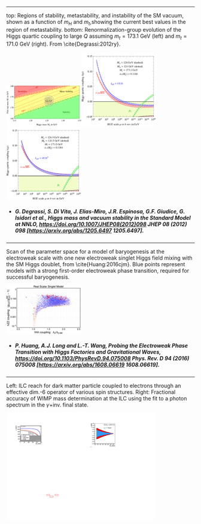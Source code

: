 
 
-----
top: Regions of stability, metastability, and instability of the SM vacuum, shown as a function of $m_H$ and $m_t$,showing the current best values in the region of metastability. bottom: Renormalization-group evolution of the Higgs quartic coupling to large $Q$ assuming $m_t = 173.1$ GeV (left) and $m_t = 171.0$ GeV (right). From \cite{Degrassi:2012ry}. 
 
[<img src="figures/deadoraliveG2012.png" width="200" />](figures/deadoraliveG2012.pdf)[<img src="figures/runeff.png" width="200" />](figures/runeff.pdf)[<img src="figures/runeff2.png" width="200" />](figures/runeff2.pdf)

- ##### G. Degrassi, S. Di Vita, J. Elias-Miro, J.R. Espinosa, G.F. Giudice, G. Isidori et al., Higgs mass and vacuum stability in the Standard Model at NNLO, https://doi.org/10.1007/JHEP08(2012)098 JHEP   08 (2012) 098 [https://arxiv.org/abs/1205.6497  1205.6497].  



 
-----
Scan of the parameter space for a model of baryogenesis at the electroweak scale with one new electroweak singlet Higgs field mixing with the SM Higgs doublet, from \cite{Huang:2016cjm}. Blue points represent models with a strong first-order electroweak phase transition, required for successful baryogenesis.
 
[<img src="figures/Huang-2.png" width="200" />](figures/Huang-2.pdf)

- ##### P. Huang, A.J. Long and L.-T. Wang, Probing the Electroweak Phase Transition with Higgs Factories and Gravitational Waves, https://doi.org/10.1103/PhysRevD.94.075008 Phys. Rev. D   94 (2016) 075008 [https://arxiv.org/abs/1608.06619  1608.06619].  



 
-----
Left: ILC reach for dark matter particle coupled to electrons through an effective dim.-6 operator of various spin structures. Right: Fractional accuracy of WIMP mass determination at the ILC using the fit to a photon spectrum in the $\gamma+$inv. final state.
 
[<img src="figures/ILC_WIMP_EFT_Reach.png" width="200" />](figures/ILC_WIMP_EFT_Reach.pdf)[<img src="figures/ILC_WIMP_Mass.png" width="200" />](figures/ILC_WIMP_Mass.pdf)


